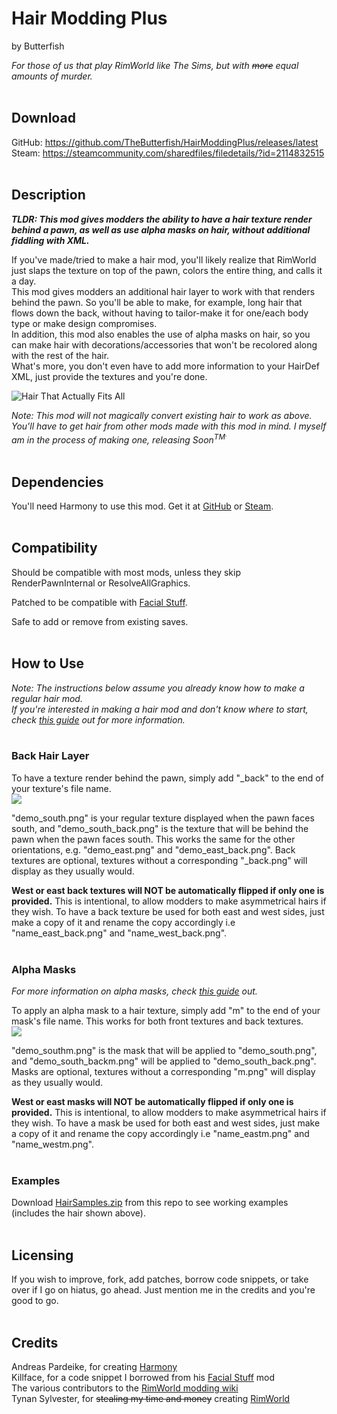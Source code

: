 # Hair Modding Plus
by Butterfish

*For those of us that play RimWorld like The Sims, but with ~~more~~ equal amounts of murder.*
<br><br>

## Download
GitHub: https://github.com/TheButterfish/HairModdingPlus/releases/latest<br>
Steam: https://steamcommunity.com/sharedfiles/filedetails/?id=2114832515
<br><br>

## Description
_**TLDR: This mod gives modders the ability to have a hair texture render behind a pawn, as well as use alpha masks on hair, without additional fiddling with XML.**_

If you've made/tried to make a hair mod, you'll likely realize that RimWorld just slaps the texture on top of the pawn, colors the entire thing, and calls it a day.<br>
This mod gives modders an additional hair layer to work with that renders behind the pawn. So you'll be able to make, for example, long hair that flows down the back, without having to tailor-make it for one/each body type or make design compromises.<br>
In addition, this mod also enables the use of alpha masks on hair, so you can make hair with decorations/accessories that won't be recolored along with the rest of the hair.<br>
What's more, you don't even have to add more information to your HairDef XML, just provide the textures and you're done.

![Hair That Actually Fits All](https://raw.githubusercontent.com/TheButterfish/HairModdingPlus/master/ReadmeImages/sample.jpg)

*Note: This mod will not magically convert existing hair to work as above. You'll have to get hair from other mods made with this mod in mind. I myself am in the process of making one, releasing Soon<sup>TM<sup>.*
<br><br>

## Dependencies
You'll need Harmony to use this mod. Get it at [GitHub](https://github.com/pardeike/HarmonyRimWorld/releases/latest) or [Steam](https://steamcommunity.com/sharedfiles/filedetails/?id=2009463077).
<br><br>

## Compatibility
Should be compatible with most mods, unless they skip RenderPawnInternal or ResolveAllGraphics.<br>

Patched to be compatible with [Facial Stuff](https://steamcommunity.com/workshop/filedetails/?id=818322128).<br>

Safe to add or remove from existing saves.
<br><br>

## How to Use
*Note: The instructions below assume you already know how to make a regular hair mod.<br>
If you're interested in making a hair mod and don't know where to start, check [this guide](https://steamcommunity.com/sharedfiles/filedetails/?id=1899180537) out for more information.*
<br><br>

### Back Hair Layer
To have a texture render behind the pawn, simply add "\_back" to the end of your texture's file name.<br>
![](https://raw.githubusercontent.com/TheButterfish/HairModdingPlus/master/ReadmeImages/addback.jpg)

"demo_south.png" is your regular texture displayed when the pawn faces south, and "demo_south_back.png" is the texture that will be behind the pawn when the pawn faces south. This works the same for the other orientations, e.g. "demo_east.png" and "demo_east_back.png". Back textures are optional, textures without a corresponding "\_back.png" will display as they usually would.

**West or east back textures will NOT be automatically flipped if only one is provided.** This is intentional, to allow modders to make asymmetrical hairs if they wish. To have a back texture be used for both east and west sides, just make a copy of it and rename the copy accordingly i.e "name_east_back.png" and "name_west_back.png".
<br><br>

### Alpha Masks
*For more information on alpha masks, check [this guide](https://github.com/seraphile/rimshare/wiki/Colouring-in-Images) out.*

To apply an alpha mask to a hair texture, simply add "m" to the end of your mask's file name. This works for both front textures and back textures.<br>
![](https://raw.githubusercontent.com/TheButterfish/HairModdingPlus/master/ReadmeImages/addmask.jpg)

"demo_southm.png" is the mask that will be applied to "demo_south.png", and "demo_south_backm.png" will be applied to "demo_south_back.png". Masks are optional, textures without a corresponding "m.png" will display as they usually would.

**West or east masks will NOT be automatically flipped if only one is provided.** This is intentional, to allow modders to make asymmetrical hairs if they wish. To have a mask be used for both east and west sides, just make a copy of it and rename the copy accordingly i.e "name_eastm.png" and "name_westm.png".
<br><br>

### Examples
Download [HairSamples.zip](https://github.com/TheButterfish/HairModdingPlus/blob/master/HairSamples.zip) from this repo to see working examples (includes the hair shown above).
<br><br>

## Licensing
If you wish to improve, fork, add patches, borrow code snippets, or take over if I go on hiatus, go ahead. Just mention me in the credits and you're good to go.
<br><br>

## Credits
Andreas Pardeike, for creating [Harmony](https://steamcommunity.com/sharedfiles/filedetails/?id=2009463077)<br>
Killface, for a code snippet I borrowed from his [Facial Stuff](https://steamcommunity.com/workshop/filedetails/?id=818322128) mod<br>
The various contributors to the [RimWorld modding wiki](https://rimworldwiki.com/wiki/Modding_Tutorials)<br>
Tynan Sylvester, for ~~stealing my time and money~~ creating [RimWorld](https://en.wikipedia.org/wiki/Cocaine)
